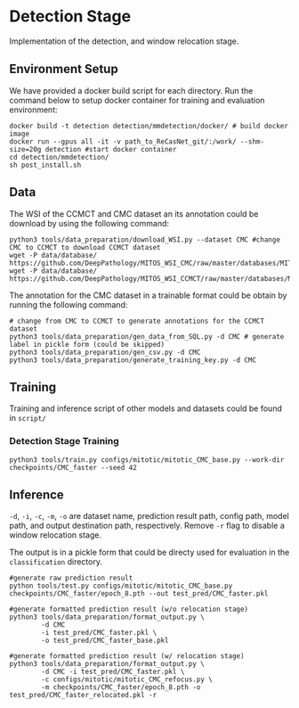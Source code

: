 # Detection Stage

Implementation of the detection, and window relocation stage.



## Environment Setup
We have provided a docker build script for each directory. Run the command below to setup docker container for training and evaluation environment:

```
docker build -t detection detection/mmdetection/docker/ # build docker image
docker run --gpus all -it -v path_to_ReCasNet_git/:/work/ --shm-size=20g detection #start docker container
cd detection/mmdetection/
sh post_install.sh
```

## Data 

The WSI of the CCMCT and CMC dataset an its annotation could be download by using the following command:
```
python3 tools/data_preparation/download_WSI.py --dataset CMC #change CMC to CCMCT to download CCMCT dataset
wget -P data/database/ https://github.com/DeepPathology/MITOS_WSI_CMC/raw/master/databases/MITOS_WSI_CMC_CODAEL_TR_ROI.sqlite
wget -P data/database/ https://github.com/DeepPathology/MITOS_WSI_CCMCT/raw/master/databases/MITOS_WSI_CCMCT_ODAEL.sqlite
```

The annotation for the CMC dataset in a trainable format could be obtain by running the following command:

```
# change from CMC to CCMCT to generate annotations for the CCMCT dataset
python3 tools/data_preparation/gen_data_from_SQL.py -d CMC # generate label in pickle form (could be skipped)
python3 tools/data_preparation/gen_csv.py -d CMC
python3 tools/data_preparation/generate_training_key.py -d CMC
```

## Training

Training and inference script of other models and datasets could be found in `script/`

### Detection Stage Training

```
python3 tools/train.py configs/mitotic/mitotic_CMC_base.py --work-dir checkpoints/CMC_faster --seed 42
```

## Inference

`-d`, `-i`, `-c`, `-m`, `-o` are dataset name, prediction result path, config path, model path, and output destination path, respectively. Remove `-r` flag to disable a window relocation stage. 

The output is in a pickle form that could be directy used for evaluation in the `classification` directory.

```
#generate raw prediction result
python tools/test.py configs/mitotic/mitotic_CMC_base.py checkpoints/CMC_faster/epoch_8.pth --out test_pred/CMC_faster.pkl

#generate formatted prediction result (w/o relocation stage)
python3 tools/data_preparation/format_output.py \
        -d CMC 
        -i test_pred/CMC_faster.pkl \
        -o test_pred/CMC_faster_base.pkl 

#generate formatted prediction result (w/ relocation stage)
python3 tools/data_preparation/format_output.py \
        -d CMC -i test_pred/CMC_faster.pkl \
        -c configs/mitotic/mitotic_CMC_refocus.py \
        -m checkpoints/CMC_faster/epoch_8.pth -o test_pred/CMC_faster_relocated.pkl -r

```

